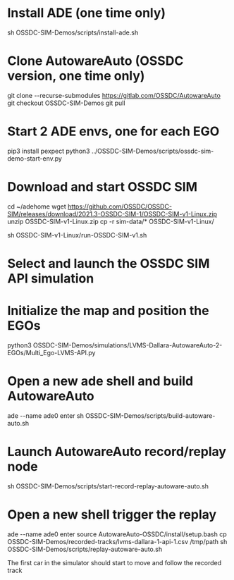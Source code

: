 # Install ADE (one time only)

sh OSSDC-SIM-Demos/scripts/install-ade.sh

# Clone AutowareAuto (OSSDC version, one time only)

git clone --recurse-submodules https://gitlab.com/OSSDC/AutowareAuto
git checkout OSSDC-SIM-Demos
git pull

# Start 2 ADE envs, one for each EGO

pip3 install pexpect
python3 ../OSSDC-SIM-Demos/scripts/ossdc-sim-demo-start-env.py


# Download and start OSSDC SIM

cd ~/adehome
wget https://github.com/OSSDC/OSSDC-SIM/releases/download/2021.3-OSSDC-SIM-1/OSSDC-SIM-v1-Linux.zip
unzip OSSDC-SIM-v1-Linux.zip
cp -r sim-data/* OSSDC-SIM-v1-Linux/

sh OSSDC-SIM-v1-Linux/run-OSSDC-SIM-v1.sh

# Select and launch the OSSDC SIM API simulation

# Initialize the map and position the EGOs

python3 OSSDC-SIM-Demos/simulations/LVMS-Dallara-AutowareAuto-2-EGOs/Multi_Ego-LVMS-API.py

# Open a new ade shell and build AutowareAuto

ade --name ade0 enter
sh OSSDC-SIM-Demos/scripts/build-autoware-auto.sh

# Launch AutowareAuto record/replay node

sh OSSDC-SIM-Demos/scripts/start-record-replay-autoware-auto.sh

# Open a new shell trigger the replay

ade --name ade0 enter
source AutowareAuto-OSSDC/install/setup.bash
cp OSSDC-SIM-Demos/recorded-tracks/lvms-dallara-1-api-1.csv /tmp/path
sh OSSDC-SIM-Demos/scripts/replay-autoware-auto.sh

The first car in the simulator should start to move and follow the recorded track